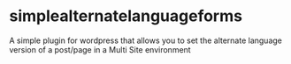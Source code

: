 # simplealternatelanguageforms
A simple plugin for wordpress that allows you to set the alternate language version of a post/page in a Multi Site environment
